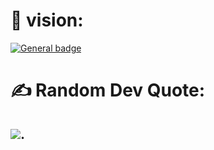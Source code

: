 # 💫 vision:
[![General badge](https://img.shields.io/badge/vision-To_create_a_plateform_where_students_can_selflearn_programing_languages_based_on_their_levels_and_visualise_memory_while_program_executes_line_by_line-<COLOR>.svg)](https://shields.io/)

# ✍️ Random Dev Quote:
![](https://quotes-github-readme.vercel.app/api?type=horizontal&theme=radical).
---
